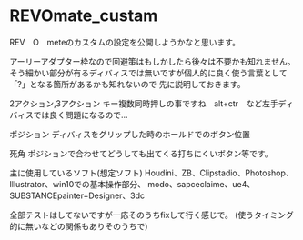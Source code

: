 # REVOmate_custam

REV　O　meteのカスタムの設定を公開しようかなと思います。

アーリーアダプター枠なので回避策はもしかしたら後々は不要かも知れません。
そう細かい部分が有るディバィスでは無いですが個人的に良く使う言葉として「?」となる箇所があるかも知れないので
先に説明しておきます。

2アクション,3アクション
キー複数同時押しの事ですね　alt+ctr　など左手ディバィスでは良く問題になるので…

ポジション
ディバィスをグリップした時のホールドでのボタン位置

死角
ポジションで合わせてどうしても出てくる打ちにくいボタン等です。



主に使用しているソフト(想定ソフト)
Houdini、ZB、Clipstadio、Photoshop、Illustrator、win10での基本操作部分、
modo、sapceclaime、ue4、SUBSTANCEpainter+Designer、3dc

全部テストはしてないですが一応そのうちfixして行く感じで。
(使うタイミング的に無いなどの関係もありそのうちで)
